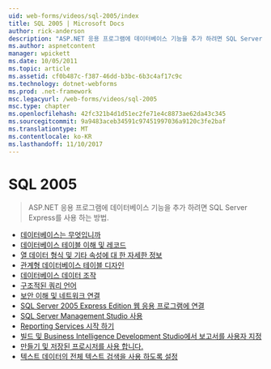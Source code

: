 ```yaml
---
uid: web-forms/videos/sql-2005/index
title: SQL 2005 | Microsoft Docs
author: rick-anderson
description: "ASP.NET 응용 프로그램에 데이터베이스 기능을 추가 하려면 SQL Server Express를 사용 하는 방법."
ms.author: aspnetcontent
manager: wpickett
ms.date: 10/05/2011
ms.topic: article
ms.assetid: cf0b487c-f387-46dd-b3bc-6b3c4af17c9c
ms.technology: dotnet-webforms
ms.prod: .net-framework
msc.legacyurl: /web-forms/videos/sql-2005
msc.type: chapter
ms.openlocfilehash: 42fc321b4d1d51ec2fe71e4c8873ae62da43c345
ms.sourcegitcommit: 9a9483aceb34591c97451997036a9120c3fe2baf
ms.translationtype: MT
ms.contentlocale: ko-KR
ms.lasthandoff: 11/10/2017
---
```

<a name="sql-2005"></a>SQL 2005
====================
> ASP.NET 응용 프로그램에 데이터베이스 기능을 추가 하려면 SQL Server Express를 사용 하는 방법.


- [데이터베이스는 무엇입니까](what-is-a-database.md)
- [데이터베이스 테이블 이해 및 레코드](understanding-database-tables-and-records.md)
- [열 데이터 형식 및 기타 속성에 대 한 자세한 정보](more-about-column-data-types-and-other-properties.md)
- [관계형 데이터베이스 테이블 디자인](designing-relational-database-tables.md)
- [데이터베이스 데이터 조작](manipulating-database-data.md)
- [구조적된 쿼리 언어](more-structured-query-language.md)
- [보안 이해 및 네트워크 연결](understanding-security-and-network-connectivity.md)
- [SQL Server 2005 Express Edition 웹 응용 프로그램에 연결](connecting-your-web-application-to-sql-server-2005-express-edition.md)
- [SQL Server Management Studio 사용](using-sql-server-management-studio.md)
- [Reporting Services 시작 하기](getting-started-with-reporting-services.md)
- [빌드 및 Business Intelligence Development Studio에서 보고서를 사용자 지정](building-and-customizing-reports-in-business-intelligence-development-studio.md)
- [만들기 및 저장된 프로시저를 사용 합니다.](creating-and-using-stored-procedures.md)
- [텍스트 데이터의 전체 텍스트 검색을 사용 하도록 설정](enabling-full-text-search-in-your-text-data.md)
